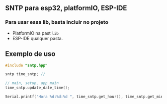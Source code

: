 ## SNTP para esp32, platformIO, ESP-IDE

### Para usar essa lib, basta incluir no projeto

- PlatformIO na past `lib`
- ESP-IDE qualquer pasta.

## Exemplo de uso

```c
#include "sntp.hpp"

sntp time_sntp; //

// main, setup, app_main
time_sntp.update_date_time();

Serial.printf("Hora %d:%d:%d ", time_sntp.get_hour(), time_sntp.get_min(), time_sntp.get_seg());


```
